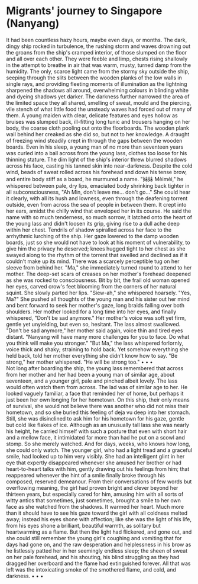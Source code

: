 # Migrants' journey to Singapore (Nanyang) 
 It had been countless hazy hours, maybe even days, or months. The dark, dingy ship rocked in turbulence, the rushing storm and waves drowning out the groans from the ship's cramped interior, of those slumped on the floor and all over each other. They were feeble and limp, chests rising shallowly in the attempt to breathe in air that was warm, musty, turned damp from the humidity. The only, scarce light came from the stormy sky outside the ship, seeping through the slits between the wooden planks of the low walls in single rays, and providing fleeting moments of illumination as the lightning sharpened the shadows all around, overwhelming colours in blinding white and dyeing shadows yet darker. The darkness further narrowed the area of the limited space they all shared, smelling of sweat, mould and the piercing, vile stench of what little food the unsteady waves had forced out of many of them. 
 A young maiden with clear, delicate features and eyes hollow as bruises was slumped back, ill-fitting long tunic and trousers hanging on her body, the coarse cloth pooling out onto the floorboards. The wooden plank wall behind her creaked as she did so, but not to her knowledge.
 A draught of freezing wind steadily crept in through the gaps between the wooden boards. Even in his sleep, a young man of no more than seventeen years was curled into a ball across from the young lass, clothes too loose for his thinning stature. The dim light of the ship's interior threw blurred shadows across his face, casting his tanned skin into near-darkness. Despite the cold wind, beads of sweat rolled across his forehead and down his tense brow, and entire body stiff as a board, he murmured a name. 
 "妹妹 Mèimèi," he whispered between pale, dry lips, emaciated body shrinking back tighter in all subconsciousness, "Ah Min, don't leave me... don't go..." 
 She could hear it clearly, with all its hush and lowness, even through the deafening torrent outside, even from across the sea of people in between them. It crept into her ears, amidst the chilly wind that enveloped her in its course.
 He said the name with so much tenderness, so much sorrow, it latched onto the heart of the young lass and didn't loosen its grip, giving rise to a dull ache deep within her chest. Tendrils of shadow spiralled across her face to the arrhythmic lurching of the ship. Her gaze lowered to the damp wooden boards, just so she would not have to look at his moment of vulnerability, to give him the privacy he deserved; knees hugged tight to her chest as she swayed along to the rhythm of the torrent that swelled and declined as if it couldn't make up its mind. 
 There was a scarcely perceptible tug on her sleeve from behind her. "Ma," she immediately turned round to attend to her mother. The deep-set scars of creases on her mother's forehead deepened as she was rocked to consciousness. Bit by bit, the frail old woman opened her eyes, carved crow's feet blooming from the corners of her natural squint. She slowly parted her lips. "Siew-ah," she whispered hoarsely. 
 "Yes, Ma?" She pushed all thoughts of the young man and his sister out her mind and bent forward to seek her mother's gaze, long braids falling over both shoulders. 
 Her mother looked for a long time into her eyes, and finally whispered, "Don't be sad anymore." 
 Her mother's voice was soft yet firm, gentle yet unyielding, but even so, hesitant. The lass almost swallowed. 
 "Don't be sad anymore," her mother said again, voice thin and tired eyes distant. "Nanyang will have many more challenges for you to face. Do what you think will make you stronger." 
 "But Ma," the lass whispered forlornly, voice thick and shaky; straining to hold back. Yet somehow everything she held back, told her mother everything she didn't know how to say. 
 "Be strong," her mother whispered. "He will be strong too." 
  •  •  •  
  Not long after boarding the ship, the young lass remembered that across from her mother and her had been a young man of similar age, about seventeen, and a younger girl, pale and pinched albeit lovely. The lass would often watch them from across. 
  The lad was of similar age to her. He looked vaguely familiar, a face that reminded her of home, but perhaps it just been her own longing for her hometown. On this ship, their only means of survival, she would not believe there was another who did not miss their hometown, and so she buried this feeling of deja vu deep into her stomach. 
  Still, she was disinclined to ask him for his hometown for his gaze, gentle but cold like flakes of ice. Although as an unusually tall lass she was nearly his height, he carried himself with such a posture that even with short hair and a mellow face, it intimidated far more than had he put on a scowl and stomp. 
  So she merely watched. And for days, weeks, who knows how long, she could only watch. 
 The younger girl, who had a light tread and a graceful smile, had looked up to him very visibly. She had an intelligent glint in her eye that expertly disappeared whenever she amused her brother or had heart-to-heart talks with him, gently drawing out his feelings from him; that reappeared whenever the hint of a smile finally broke through his composed, reserved demeanour. From their conversations of few words but overflowing meaning, the girl had proven bright and clever beyond her thirteen years, but especially cared for him, amusing him with all sorts of witty antics that sometimes, just sometimes, brought a smile to her own face as she watched from the shadows. 
 It warmed her heart. Much more than it should have to see his gaze toward the girl with all coldness melted away; instead his eyes shone with affection; like she was the light of his life, from his eyes shone a brilliant, beautiful warmth, as solitary but heartwarming as a flame. 
 But then the light had flickered, and gone out, and she could still remember the young girl's coughing and vomiting that for days had gone on, and the raw desperation and helplessness in his brow as he listlessly patted her in her seemingly endless sleep; the sheen of sweat on her pale forehead, and his shouting, his blind struggling as they had dragged her overboard and the flame had extinguished forever. All that was left was the intoxicating smoke of the smothered flame, and cold, and darkness. 
  •  •  • 
 
